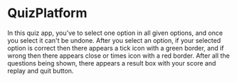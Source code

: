 # QuizPlatform

In this quiz app, you've to select one option in all given options, and once you select it can't be undone. 
After you select an option, if your selected option is correct then there appears a tick icon with a green border, and if wrong then there appears close or times icon with a red border. 
After all the questions being shown, there appears a result box with your score and replay and quit button.

